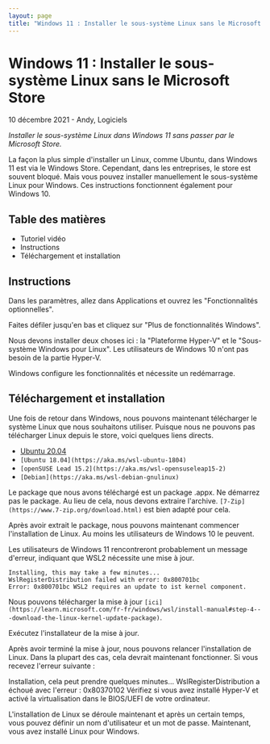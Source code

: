 ```yaml
---
layout: page
title: "Windows 11 : Installer le sous-système Linux sans le Microsoft Store"
---
```


# Windows 11 : Installer le sous-système Linux sans le Microsoft Store
10 décembre 2021 - Andy, Logiciels

*Installer le sous-système Linux dans Windows 11 sans passer par le Microsoft Store.*

La façon la plus simple d'installer un Linux, comme Ubuntu, dans Windows 11 est via le Windows Store. Cependant, dans les entreprises, le store est souvent bloqué. Mais vous pouvez installer manuellement le sous-système Linux pour Windows. Ces instructions fonctionnent également pour Windows 10.

## Table des matières
- Tutoriel vidéo
- Instructions
- Téléchargement et installation

## Instructions
Dans les paramètres, allez dans Applications et ouvrez les "Fonctionnalités optionnelles".

Faites défiler jusqu'en bas et cliquez sur "Plus de fonctionnalités Windows".

Nous devons installer deux choses ici : la "Plateforme Hyper-V" et le "Sous-système Windows pour Linux". Les utilisateurs de Windows 10 n'ont pas besoin de la partie Hyper-V.

Windows configure les fonctionnalités et nécessite un redémarrage.

## Téléchargement et installation
Une fois de retour dans Windows, nous pouvons maintenant télécharger le système Linux que nous souhaitons utiliser. Puisque nous ne pouvons pas télécharger Linux depuis le store, voici quelques liens directs.

- [Ubuntu 20.04](https://aka.ms/wslubuntu2004)
- `[Ubuntu 18.04](https://aka.ms/wsl-ubuntu-1804)`
- `[openSUSE Lead 15.2](https://aka.ms/wsl-opensuseleap15-2)`
- `[Debian](https://aka.ms/wsl-debian-gnulinux)`

Le package que nous avons téléchargé est un package .appx. Ne démarrez pas le package. Au lieu de cela, nous devons extraire l'archive. `[7-Zip](https://www.7-zip.org/download.html)` est bien adapté pour cela.

Après avoir extrait le package, nous pouvons maintenant commencer l'installation de Linux. Au moins les utilisateurs de Windows 10 le peuvent.

Les utilisateurs de Windows 11 rencontreront probablement un message d'erreur, indiquant que WSL2 nécessite une mise à jour.

```
Installing, this may take a few minutes...
WslRegisterDistribution failed with error: 0x800701bc
Error: 0x800701bc WSL2 requires an update to ist kernel component.
```

Nous pouvons télécharger la mise à jour `[ici](https://learn.microsoft.com/fr-fr/windows/wsl/install-manual#step-4---download-the-linux-kernel-update-package)`.

Exécutez l'installateur de la mise à jour.

Après avoir terminé la mise à jour, nous pouvons relancer l'installation de Linux. Dans la plupart des cas, cela devrait maintenant fonctionner. Si vous recevez l'erreur suivante :

Installation, cela peut prendre quelques minutes…
WslRegisterDistribution a échoué avec l'erreur : 0x80370102
Vérifiez si vous avez installé Hyper-V et activé la virtualisation dans le BIOS/UEFI de votre ordinateur.

L'installation de Linux se déroule maintenant et après un certain temps, vous pouvez définir un nom d'utilisateur et un mot de passe. Maintenant, vous avez installé Linux pour Windows.
